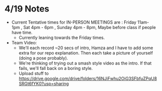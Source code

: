 # 4/19 Notes
- Current Tentative times for IN-PERSON MEETINGS are : Friday 11am-1pm , Sat 4pm - 6pm , Sunday 4pm - 8pm, Maybe before class if people have time.
  * Currently leaning towards the Friday times.
- Team Video:
  * We'll each record ~20 secs of intro, Hamza and I have to add some extra for our repo explanation.
Then each take a picture of yourself (doing a pose probably). 
  * We're thinking of trying out a smash style video as the intro. If that fails, we'll fall back on a boring style.
  * Upload stuff to https://drive.google.com/drive/folders/16NJiFwhu2OiG3SFbfuZPqU8SRGt6fYK0?usp=sharing 